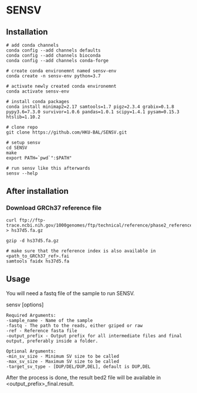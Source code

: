 # SENSV

## Installation
```
# add conda channels
conda config --add channels defaults
conda config --add channels bioconda
conda config --add channels conda-forge

# create conda environemnt named sensv-env
conda create -n sensv-env python=3.7

# activate newly created conda environemnt
conda activate sensv-env

# install conda packages
conda install minimap2=2.17 samtools=1.7 pigz=2.3.4 grabix=0.1.8 pypy3.6=7.3.0 survivor=1.0.6 pandas=1.0.1 scipy=1.4.1 pysam=0.15.3 htslib=1.10.2

# clone repo
git clone https://github.com/HKU-BAL/SENSV.git

# setup sensv
cd SENSV
make
export PATH=`pwd`":$PATH"

# run sensv like this afterwards
sensv --help
```

## After installation

### Download GRCh37 reference file
```
curl ftp://ftp-trace.ncbi.nih.gov/1000genomes/ftp/technical/reference/phase2_reference_assembly_sequence/hs37d5.fa.gz > hs37d5.fa.gz

gzip -d hs37d5.fa.gz

# make sure that the reference index is also available in <path_to_GRCh37_ref>.fai
samtools faidx hs37d5.fa
```


## Usage

You will need a fastq file of the sample to run SENSV.

sensv [options]

```
Required Arguments:
-sample_name - Name of the sample
-fastq - The path to the reads, either gziped or raw
-ref - Reference fasta file
-output_prefix - Output prefix for all intermediate files and final output, preferably inside a folder.

Optional Arguments:
-min_sv_size - Minimum SV size to be called
-max_sv_size - Maximum SV size to be called
-target_sv_type - [DUP/DEL/DUP,DEL], default is DUP,DEL
```

After the process is done, the result bed2 file will be available in <output_prefix>_final.result.
